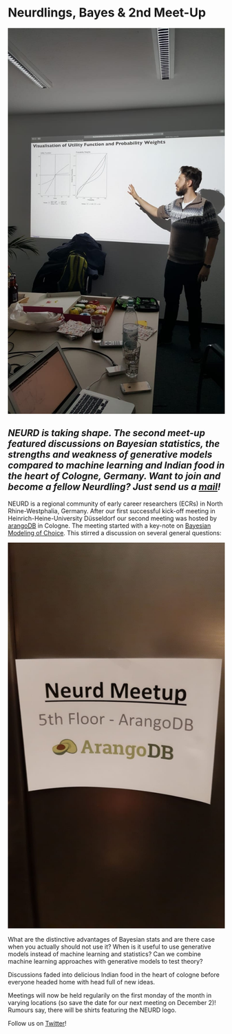 # Neurdlings, Bayes & 2nd Meet-Up

![2nd-Meet-Up](/files/images/Felix-at-NEURD.jpeg)

## *NEURD is taking shape. The second meet-up featured discussions on Bayesian statistics, the strengths and weakness of generative models compared to machine learning and Indian food in the heart of Cologne, Germany. Want to join and become a fellow Neurdling? Just send us a [mail](neurdsarefun@gmail.com)!*

NEURD is a regional community of early career researchers (ECRs) in North Rhine-Westphalia, Germany. After our first successful kick-off meeting in Heinrich-Heine-University Düsseldorf our second meeting was hosted by [arangoDB](https://www.arangodb.com) in Cologne. The meeting started with a key-note on [Bayesian Modeling of Choice](/files/html/NeurdPres.html). This stirred a discussion on several general questions: 

![Door-sign](/files/images/NEURD-at-ArangoDB.jpeg)

What are the distinctive advantages of Bayesian stats and are there case when you actually should not use it? When is it useful to use generative models instead of machine learning and statistics? Can we combine machine learning approaches with generative models to test theory?

Discussions faded into delicious Indian food in the heart of cologne before everyone headed home with head full of new ideas.

Meetings will now be held regularily on the first monday of the month in varying locations (so save the date for our next meeting on December 2)! Rumours say, there will be shirts featuring the NEURD logo.

Follow us on [Twitter](https://twitter.com/__neurd__)!